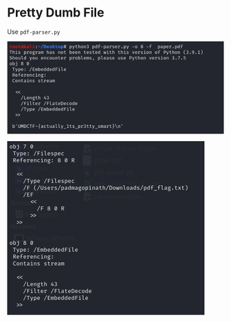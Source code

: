 # Pretty Dumb File

Use `pdf-parser.py`

![](../../.gitbook/assets/cf230a282a604f74ad4b1df7f2d8df14.png)

![](../../.gitbook/assets/9e8a83b2f55a4592b9e8e050101dcb41%20%281%29.png)

